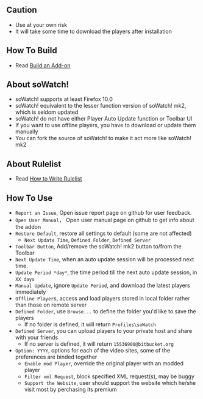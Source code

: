 ## Caution

- Use at your own risk
- It will take some time to download the players after installation

## How To Build

- Read [Build an Add-on](https://github.com/jc3213/Misc/blob/master/Manual/en-US/HowToBuild.md)

## About soWatch!

- soWatch! supports at least Firefox 10.0
- soWatch! equivalent to the lesser function version of soWatch! mk2, which is seldom updated
- soWatch! do not have either Player Auto Update function or Toolbar UI
- If you want to use offline players, you have to download or update them manually
- You can fork the source of soWatch! to make it act more like soWatch! mk2

## About Rulelist

- Read [How to Write Rulelist](https://github.com/jc3213/Misc/blob/master/Manual/en-US/soWatch-mk2.rulelist.md)

## How To Use

- `Report an Issue`,  Open issue report page on github for user feedback.
- `Open User Manual`， Open user manual page on github to get info about the addon
- `Restore Default`, restore all settings to default (some are not affected)
  - `Next Update Time`, `Defined Folder`, `Defined Server`
- `Toolbar Button`, Add/remove the soWatch! mk2 button to/from the Toolbar
- `Next Update Time`, when an auto update session will be processed next time.
- `Update Period *day*`, the time period till the next auto update session, in `XX days`
- `Manual Update`, ignore `Update Period`, and download the latest players immediately
- `Offline Player`s, access and load players stored in local folder rather than those on remote server
- `Defined Folder`,  use `Browse...` to define the folder you'd like to save the players
  - If no folder is defined, it will return `Profiles\soWatch`
- `Defined Server`, you can upload players to your private host and share with your friends
  - If no server is defined, it will return `15536900@bitbucket.org`
- `Option: YYYY`, options for each of the video sites, some of the preferences are binded together
  - `Enable mod Player`, override the original player with an modded player
  - `Filter xml Request`, block specified XML request(s), may be buggy
  - `Support the Website`, user should support the website which he/she visit most by perchasing its premium
